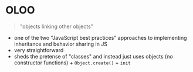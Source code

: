 # OLOO

> "objects linking other objects"

- one of the two "JavaScript best practices" approaches to implementing inheritance and behavior sharing in JS
- very straightforward
- sheds the pretense of "classes" and instead just uses objects (no constructor functions) + `Object.create()` + `init`
